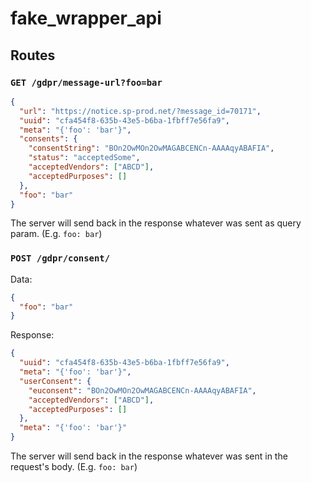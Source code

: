 # fake_wrapper_api

## Routes

### `GET /gdpr/message-url?foo=bar`

```json
{
  "url": "https://notice.sp-prod.net/?message_id=70171",
  "uuid": "cfa454f8-635b-43e5-b6ba-1fbff7e56fa9",
  "meta": "{'foo': 'bar'}",
  "consents": {
    "consentString": "BOn2OwMOn2OwMAGABCENCn-AAAAqyABAFIA",
    "status": "acceptedSome",
    "acceptedVendors": ["ABCD"],
    "acceptedPurposes": []
  },
  "foo": "bar"
}
```

The server will send back in the response whatever was sent as query param. (E.g. `foo: bar`)

### `POST /gdpr/consent/`

Data:
```json
{
  "foo": "bar"
}
```

Response:

```json
{
  "uuid": "cfa454f8-635b-43e5-b6ba-1fbff7e56fa9",
  "meta": "{'foo': 'bar'}",
  "userConsent": {
    "euconsent": "BOn2OwMOn2OwMAGABCENCn-AAAAqyABAFIA",
    "acceptedVendors": ["ABCD"],
    "acceptedPurposes": []
  },
  "meta": "{'foo': 'bar'}"
}
```

The server will send back in the response whatever was sent in the request's body. (E.g. `foo: bar`)
